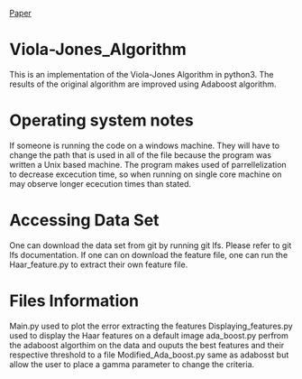 [Paper](https://www.cs.cmu.edu/~efros/courses/LBMV07/Papers/viola-cvpr-01.pdf) 

# Viola-Jones_Algorithm
This is an implementation of the Viola-Jones Algorithm in python3. The results of the original algorithm are improved using Adaboost algorithm.

# Operating system notes

If someone is running the code on a windows machine. They will have to change the path that is used in all of the file because the program was written a Unix based machine. The program makes used of parrellelization to decrease excecution time, so when running on single core machine on may observe longer ececution times than stated.  

# Accessing Data Set

One can download the data set from git by running git lfs. Please refer to git lfs documentation. If one can on download the feature file, one can run the Haar_feature.py to extract their own feature file. 

# Files Information

Main.py used to plot the error extracting the features 
Displaying_features.py used to display the Haar features on a default image
ada_boost.py perfrom the adaboost algorthim on the data and ouputs the best features and their respective threshold to a file
Modified_Ada_boost.py same as adabosst but allow the user to place a gamma parameter to change the criteria.

